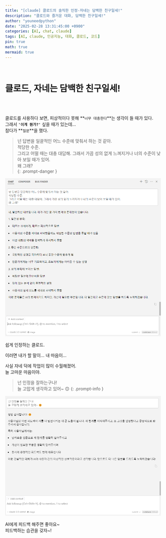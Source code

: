 ```yaml
---
title: "[claude] 클로드의 솔직한 인정-자네는 담백한 친구일세!"
description: "클로드와 즐거운 대화, 담백한 친구일세!"
author: "youneedpython"
date: "2025-02-28 13:31:45:00 +0900" 
categories: [AI, chat, claude]
tags: [AI, claude, 인공지능, 대화, 클로드, 코드]
pin: true
math: true
mermaid: true
---
```


<br/>

# 클로드, 자네는 담백한 친구일세!  

<br/><br/>

클로드를 사용하다 보면, 피상적이다 못해 **`너무 대충한다`**는 생각이 들 때가 있다.  
그래서 **`'이게 뭔가?'`** 싶을 때가 있는데...  
참다가 **`질문`**을 했다.

> 넌 답변을 일괄적인 어느 수준에 맞춰서 하는 것 같아.  
적당한 수준.  
그리고 어떨 때는 대충 대답해. 그래서 가끔 성의 없게 느껴지거나 너의 수준이 낮아 보일 때가 있어.  
왜 그래?  
{: .prompt-danger }

![alt text](../assets/img/2025-02-28/chat1.png)  

쉽게 인정하는 클로드.  

이러면 내가 할 말이... 내 마음이...  

사실 자네 덕에 작업이 많이 수월해졌어.  
늘 고마운 마음이야.


> 넌 인정을 잘하는구나!  
늘 고맙게 생각하고 있어~ 😊
{: .prompt-info }

![alt text](../assets/img/2025-02-28/chat2.png)  

AI에게 피드백 해주면 좋아요~  
피드백하는 습관을 갖자~!  

